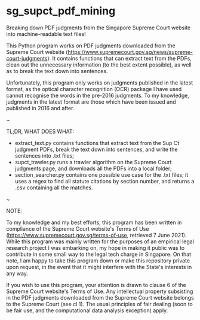 # sg_supct_pdf_mining
Breaking down PDF judgments from the Singapore Supreme Court website into machine-readable text files!

This Python program works on PDF judgments downloaded from the Supreme Court website (https://www.supremecourt.gov.sg/news/supreme-court-judgments). It contains functions that can extract text from the PDFs, clean out the unnecessary information (to the best extent possible), as well as to break the text down into sentences.

Unfortunately, this program only works on judgments published in the latest format, as the optical character recognition (OCR) package I have used cannot recognise the words in the pre-2016 judgments. To my knowledge, judgments in the latest format are those which have been issued and published in 2016 and after.

~

TL;DR, WHAT DOES WHAT:
- extract_text.py contains functions that extract text from the Sup Ct judgment PDFs, break the text down into sentences, and write the sentences into .txt files;
- supct_trawler.py runs a trawler algorithm on the Supreme Court judgments page, and downloads all the PDFs into a local folder;
- section_searcher.py contains one possible use case for the .txt files; it uses a regex to find all statute citations by section number, and returns a .csv containing all the matches. 

~

NOTE:

To my knowledge and my best efforts, this program has been written in compliance of the Supreme Court website's Terms of Use (https://www.supremecourt.gov.sg/terms-of-use, retrieved 7 June 2021). While this program was mainly written for the purposes of an empirical legal research project I was embarking on, my hope in making it public was to contribute in some small way to the legal tech charge in Singapore. On that note, I am happy to take this program down or make this repository private upon request, in the event that it might interfere with the State's interests in any way.

If you wish to use this program, your attention is drawn to clause 6 of the Supreme Court website's Terms of Use. Any intellectual property subsisting in the PDF judgments downloaded from the Supreme Court website belongs to the Supreme Court (see cl 1). The usual principles of fair dealing (soon to be fair use, and the computational data analysis exception) apply.
